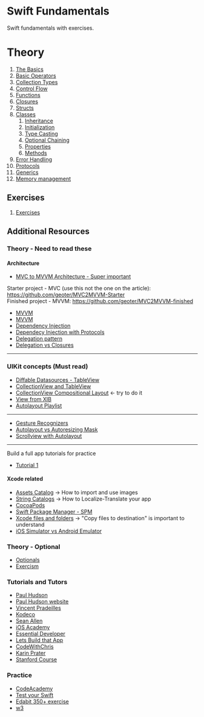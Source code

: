 # Swift Fundamentals

Swift fundamentals with exercises.

# Theory

1. [The Basics](https://github.com/geoter/Swift-Fundamentals/blob/main/theory/1.%20The%20Basics.md)
2. [Basic Operators](https://github.com/geoter/Swift-Fundamentals/blob/main/theory/2.%20Basic%20Operators.md)
3. [Collection Types](https://github.com/geoter/Swift-Fundamentals/blob/main/theory/3.%20Collection%20Types.md) 
4. [Control Flow](https://github.com/geoter/Swift-Fundamentals/blob/main/theory/4.%20Control%20Flow.md)
5. [Functions](https://github.com/geoter/Swift-Fundamentals/blob/main/theory/5.%20Functions.md)
6. [Closures](https://github.com/geoter/Swift-Fundamentals/blob/main/theory/6.%20Closures.md)
7. [Structs](https://github.com/geoter/Swift-Fundamentals/blob/main/theory/7.%20Structs.md)
8. [Classes](https://github.com/geoter/Swift-Fundamentals/blob/main/theory/8.%20Classes.md)
    1. [Inheritance](https://github.com/geoter/Swift-Fundamentals/blob/main/theory/8.1.%20Inheritance.md)
    2. [Initialization](https://github.com/geoter/Bootcamp-Swift-Fundamentals/blob/main/theory/8.2.%20Initialization.md)
    3. [Type Casting](https://github.com/geoter/Bootcamp-Swift-Fundamentals/blob/main/theory/8.3.%20Type%20Casting.md)
    4. [Optional Chaining](https://github.com/geoter/Swift-Fundamentals/blob/main/theory/8.4.%20Optional%20Chaining.md)
    5. [Properties](https://github.com/geoter/Swift-Fundamentals/blob/main/theory/8.5.%20Properties.md)
    6. [Methods](https://github.com/geoter/Swift-Fundamentals/blob/main/theory/8.6.%20Methods.md)
9. [Error Handling](https://github.com/geoter/Swift-Fundamentals/blob/main/theory/9.%20Error%20Handling.md)
10. [Protocols](https://github.com/geoter/Swift-Fundamentals/blob/main/theory/10.%20Protocols.md)
11. [Generics](https://github.com/geoter/Swift-Fundamentals/blob/main/theory/11.%20Generics.md)
12. [Memory management](https://github.com/geoter/Swift-Fundamentals/blob/main/theory/12.%20Memory%20Management.md)


## Exercises 

1. [Exercises](https://github.com/geoter/Swift-Fundamentals/blob/main/exercises/)


## Additional Resources

### Theory - Need to read these
#### Architecture
* [MVC to MVVM Architecture - Super important](https://damlacim.medium.com/understanding-the-transition-from-mvc-to-mvvm-in-ios-projects-70387e167ed6)

Starter project - MVC (use this not the one on the article): https://github.com/geoter/MVC2MVVM-Starter <br>
Finished project - MVVM: https://github.com/geoter/MVC2MVVM-finished

* [MVVM](https://medium.com/dbs-tech-blog/how-to-successfully-implement-model-view-viewmodel-mvvm-architecture-pattern-in-ios-app-8ef97657f180)
* [MVVM](https://www.youtube.com/watch?v=bFoLlwuzAtk)
* [Dependency Injection](https://www.youtube.com/watch?v=l0QehVWz2i0)
* [Dependecy Injection with Protocols](https://www.youtube.com/watch?v=-ssAWP2rHp4)
* [Delegation pattern](https://www.youtube.com/watch?v=qiOKO8ta1n4)
* [Delegation vs Closures](https://www.youtube.com/watch?v=nsWXSnlMMyA)
------

### UIKit concepts (Must read)
* [Diffable Datasources - TableView](https://www.youtube.com/watch?v=Q2SmtfaxuW8)
* [CollectionView and TableView](https://www.youtube.com/playlist?list=PL23Revp-82LKu3pw5-0QhLvK_N7cHEZJZ)
* [CollectionView Compositional Layout](https://www.youtube.com/watch?v=y1uXXVUu43o) <- try to do it
* [View from XIB](https://medium.com/better-programming/swift-3-creating-a-custom-view-from-a-xib-ecdfe5b3a960)
* [Autolayout Playlist](https://www.youtube.com/watch?v=27TFuaOpUsE&list=PL23Revp-82LI-MTPyLtvzTCDl-vJKwjlU)
----
* [Gesture Recognizers](https://medium.com/@nayananp/ios-gesture-recognizers-f24b693162f6)
* [Autolayout vs Autoresizing Mask](https://www.advancedswift.com/autolayout-vs-autoresizing-masks/)
* [Scrollview with Autolayout](https://medium.com/@barteknowacki/uiscrollview-explained-uiscrollview-with-auto-layout-and-content-layout-guides-tutorial-77cf158a47e3)

---- 
Build a full app tutorials for practice 
* [Tutorial 1](https://www.youtube.com/watch?v=JzngncpZLuw)

#### Xcode related
* [Assets Catalog](https://www.youtube.com/watch?v=tfc8rrOEn2E) -> How to import and use images
* [String Catalogs](https://www.youtube.com/watch?v=slOQbTacj4k) -> How to Localize-Translate your app
* [CocoaPods](https://www.youtube.com/watch?v=QLm_3Ny_Fkg)
* [Swift Package Manager - SPM](https://www.youtube.com/watch?v=cpsDnGQPPCs)
* [Xcode files and folders](https://developer.apple.com/documentation/xcode/managing-files-and-folders-in-your-xcode-project) -> "Copy files to destination" is important to understand
* [iOS Simulator vs Android Emulator](https://www.browserstack.com/emulators-simulators)

### Theory - Optional
* [Optionals](https://developer.apple.com/documentation/swift/optional)
* [Exercism](https://exercism.org/tracks/swift/concepts)


### Tutorials and Tutors
* [Paul Hudson](https://www.youtube.com/@twostraws)
* [Paul Hudson website](https://www.hackingwithswift.com)
* [Vincent Pradeilles](https://www.youtube.com/@v_pradeilles)
* [Kodeco](https://www.kodeco.com)
* [Sean Allen](https://www.youtube.com/@seanallen)
* [iOS Academy](https://www.youtube.com/@iOSAcademy)
* [Essential Developer](https://www.youtube.com/@EssentialDeveloper)
* [Lets Build that App](https://www.youtube.com/@LetsBuildThatApp)
* [CodeWithChris](https://www.youtube.com/@CodeWithChris/videos)
* [Karin Prater](https://www.youtube.com/@SwiftyPlace)
* [Stanford Course](https://www.youtube.com/playlist?list=PL5UTtTrQrh57Mfra_fh3RSmSsIRHsu6Rw)


### Practice
* [CodeAcademy](https://www.codecademy.com/projects/language/swift/practice) 
* [Test your Swift](https://www.hackingwithswift.com/test)
* [Edabit 350+ exercise](https://edabit.com/challenges/swift)
* [w3](https://www.w3resource.com/swift-programming-exercises/array/index.php)
